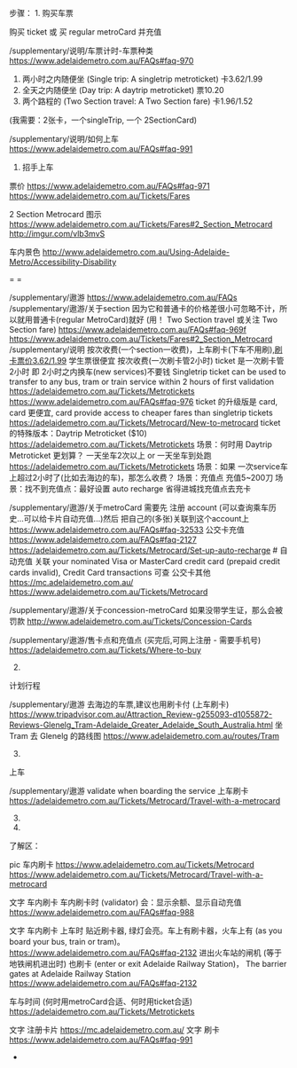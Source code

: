 


步骤：
1.
购买车票

购买 ticket 或 买 regular metroCard 并充值

/supplementary/说明/车票计时-车票种类
https://www.adelaidemetro.com.au/FAQs#faq-970
1. 两小时之内随便坐 (Single trip: A singletrip metroticket)  卡3.62/1.99
2. 全天之内随便坐 (Day trip: A daytrip metroticket)          票10.20
3. 两个路程的 (Two Section travel: A Two Section fare)      卡1.96/1.52

(我需要：2张卡，一个singleTrip, 一个 2SectionCard)

/supplementary/说明/如何上车
https://www.adelaidemetro.com.au/FAQs#faq-991
1. 招手上车

票价
https://www.adelaidemetro.com.au/FAQs#faq-971
https://www.adelaidemetro.com.au/Tickets/Fares

2 Section Metrocard 图示
https://www.adelaidemetro.com.au/Tickets/Fares#2_Section_Metrocard
http://imgur.com/vlb3mvS

车内景色
http://www.adelaidemetro.com.au/Using-Adelaide-Metro/Accessibility-Disability

= =

/supplementary/遨游
https://www.adelaidemetro.com.au/FAQs
/supplementary/遨游/关于section
因为它和普通卡的价格差很小可忽略不计，所以就用普通卡(regular MetroCard)就好 (用！ Two Section travel 或关注 Two Section fare)
https://www.adelaidemetro.com.au/FAQs#faq-969f
https://www.adelaidemetro.com.au/Tickets/Fares#2_Section_Metrocard
/supplementary/说明
按次收费(一个section一收费)，上车刷卡(下车不用刷),[刷卡票价3.62/1.99](https://www.adelaidemetro.com.au/Tickets/Fares)
学生票很便宜
按次收费(一次刷卡管2小时)
ticket 是一次刷卡管2小时 即 2小时之内换车(new services)不要钱 Singletrip ticket can be used to transfer to any bus, tram or train service within 2 hours of first validation  https://adelaidemetro.com.au/Tickets/Metrotickets https://www.adelaidemetro.com.au/FAQs#faq-976
ticket 的升级版是 card, card 更便宜, card provide access to cheaper fares than singletrip tickets https://adelaidemetro.com.au/Tickets/Metrocard/New-to-metrocard
ticket 的特殊版本：Daytrip Metroticket ($10) https://adelaidemetro.com.au/Tickets/Metrotickets
场景：何时用 Daytrip Metroticket 更划算？ 一天坐车2次以上 or 一天坐车到处跑 https://adelaidemetro.com.au/Tickets/Metrotickets
场景：如果 一次service车上超过2小时了(比如去海边的车)，那怎么收费？
场景：充值点 充值5~200刀
场景：找不到充值点：最好设置 auto recharge 省得进城找充值点去充卡

/supplementary/遨游/关于metroCard
需要先 注册 account (可以查询乘车历史...可以给卡片自动充值...)然后 把自己的(多张)关联到这个account上
https://www.adelaidemetro.com.au/FAQs#faq-32533
公交卡充值
https://www.adelaidemetro.com.au/FAQs#faq-2127
https://adelaidemetro.com.au/Tickets/Metrocard/Set-up-auto-recharge # 自动充值 关联 your nominated Visa or MasterCard credit card (prepaid credit cards invalid), Credit Card transactions 可查
公交卡其他
https://mc.adelaidemetro.com.au/
https://www.adelaidemetro.com.au/Tickets/Metrocard

/supplementary/遨游/关于concession-metroCard
如果没带学生证，那么会被罚款
http://www.adelaidemetro.com.au/Tickets/Concession-Cards

/supplementary/遨游/售卡点和充值点 (买完后,可网上注册 - 需要手机号)
https://adelaidemetro.com.au/Tickets/Where-to-buy


2.
计划行程

/supplementary/遨游
去海边的车票,建议也用刷卡付 (上车刷卡)
https://www.tripadvisor.com.au/Attraction_Review-g255093-d1055872-Reviews-Glenelg_Tram-Adelaide_Greater_Adelaide_South_Australia.html
坐 Tram 去 Glenelg 的路线图
https://www.adelaidemetro.com.au/routes/Tram


3.
上车

/supplementary/遨游
validate when boarding the service 上车刷卡
https://adelaidemetro.com.au/Tickets/Metrocard/Travel-with-a-metrocard



3.
4.







了解区：

pic 车内刷卡
https://www.adelaidemetro.com.au/Tickets/Metrocard
https://www.adelaidemetro.com.au/Tickets/Metrocard/Travel-with-a-metrocard

文字 车内刷卡
车内刷卡时 (validator) 会：显示余额、显示自动充值
https://www.adelaidemetro.com.au/FAQs#faq-988

文字 车内刷卡
上车时 贴近刷卡器, 绿灯会亮。车上有刷卡器，火车上有 (as you board your bus, train or tram)。 
https://www.adelaidemetro.com.au/FAQs#faq-2132
进出火车站的闸机 (等于地铁闸机进出时) 也刷卡 (enter or exit Adelaide Railway Station)， The barrier gates at Adelaide Railway Station
https://www.adelaidemetro.com.au/FAQs#faq-2132

车与时间 (何时用metroCard合适、何时用ticket合适)
https://adelaidemetro.com.au/Tickets/Metrotickets

文字 注册卡片
https://mc.adelaidemetro.com.au/
文字 刷卡
https://www.adelaidemetro.com.au/FAQs#faq-991

-
